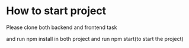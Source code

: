 # How to start project 
Please clone both backend and frontend task

and run npm install in both project and run npm start(to start the project)
